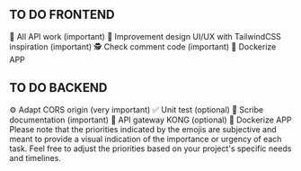 ## TO DO FRONTEND
🚀 All API work (important)
💅 Improvement design UI/UX with TailwindCSS inspiration (important)
🕵️ Check comment code (important)
🐳 Dockerize APP
## TO DO BACKEND
⚙️ Adapt CORS origin (very important)
✅ Unit test (optional)
📝 Scribe documentation (important)
🦍 API gateway KONG (optional)
🐳 Dockerize APP
Please note that the priorities indicated by the emojis are subjective and meant to provide a visual indication of the importance or urgency of each task. Feel free to adjust the priorities based on your project's specific needs and timelines.